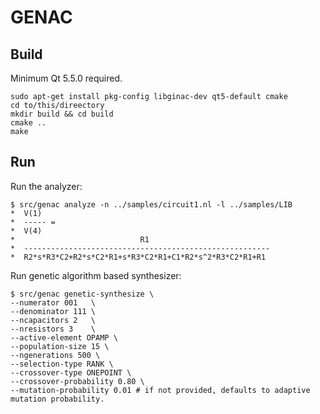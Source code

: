 # GENAC

## Build

Minimum Qt 5.5.0 required.
```
sudo apt-get install pkg-config libginac-dev qt5-default cmake
cd to/this/direectory
mkdir build && cd build
cmake ..
make
```

## Run

Run the analyzer:

```
$ src/genac analyze -n ../samples/circuit1.nl -l ../samples/LIB
*  V(1)
*  ----- =
*  V(4)
*                            R1
*  -------------------------------------------------------
*  R2*s*R3*C2+R2*s*C2*R1+s*R3*C2*R1+C1*R2*s^2*R3*C2*R1+R1

```

Run genetic algorithm based synthesizer:

```
$ src/genac genetic-synthesize \
--numerator 001   \
--denominator 111 \
--ncapacitors 2   \
--nresistors 3    \
--active-element OPAMP \
--population-size 15 \
--ngenerations 500 \
--selection-type RANK \
--crossover-type ONEPOINT \
--crossover-probability 0.80 \
--mutation-probability 0.01 # if not provided, defaults to adaptive mutation probability.
```
